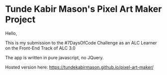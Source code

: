 # Tunde Kabir Mason's Pixel Art Maker Project

Hello,

This is my submission to the #7DaysOfCode Challenge as an ALC Learner on the Front-End Track of ALC 3.0

The app is written in pure javascript, no JQuery.

Hosted version here: <a href="https://tundekabirmason.github.io/pixel-art-maker/" target="_blank">https://tundekabirmason.github.io/pixel-art-maker/</a>
